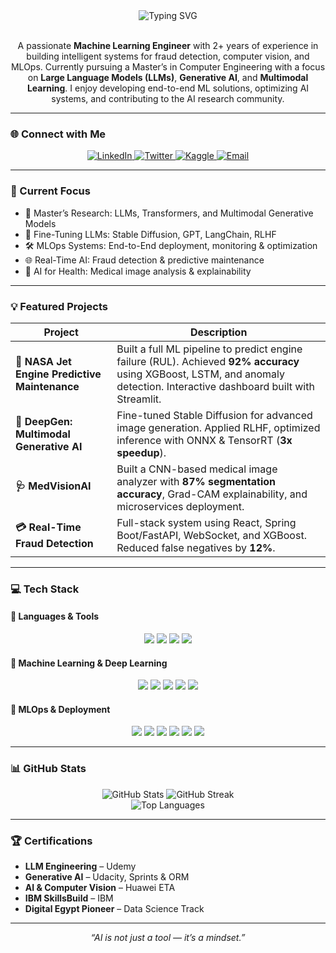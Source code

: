 <div align="center">
  <img src="https://readme-typing-svg.demolab.com?font=Inter&size=35&pause=1000&color=16A34A&center=true&vCenter=true&width=600&lines=Hi+there%2C+I'm+Gabr+%F0%9F%91%8B;LL.M.+Engineer+%7C+Generative+AI+%7C+MLOps+Expert" alt="Typing SVG" />
</div>

<br>

<p align="center">
A passionate <b>Machine Learning Engineer</b> with 2+ years of experience in building intelligent systems for fraud detection, computer vision, and MLOps. Currently pursuing a Master’s in Computer Engineering with a focus on <b>Large Language Models (LLMs)</b>, <b>Generative AI</b>, and <b>Multimodal Learning</b>. I enjoy developing end-to-end ML solutions, optimizing AI systems, and contributing to the AI research community.
</p>

---

### 🌐 Connect with Me

<p align="center">
  <a href="https://www.linkedin.com/in/muhammadadelgabr" target="_blank">
    <img src="https://img.shields.io/badge/LinkedIn-0077B5?style=for-the-badge&logo=linkedin&logoColor=white" alt="LinkedIn"/>
  </a>
  <a href="https://twitter.com/muhammadadelgab" target="_blank">
    <img src="https://img.shields.io/badge/Twitter-1DA1F2?style=for-the-badge&logo=twitter&logoColor=white" alt="Twitter"/>
  </a>
  <a href="https://www.kaggle.com/muhammadadelgabr" target="_blank">
    <img src="https://img.shields.io/badge/Kaggle-20BEFF?style=for-the-badge&logo=kaggle&logoColor=white" alt="Kaggle"/>
  </a>
  <a href="mailto:MuhammadAdelGabr@gmail.com">
    <img src="https://img.shields.io/badge/Email-D14836?style=for-the-badge&logo=gmail&logoColor=white" alt="Email"/>
  </a>
</p>

---

### 🚀 Current Focus

- 🧠 Master’s Research: LLMs, Transformers, and Multimodal Generative Models
- 🧩 Fine-Tuning LLMs: Stable Diffusion, GPT, LangChain, RLHF
- 🛠️ MLOps Systems: End-to-End deployment, monitoring & optimization
- 🌐 Real-Time AI: Fraud detection & predictive maintenance
- 🔬 AI for Health: Medical image analysis & explainability

---

### 💡 Featured Projects

| Project | Description |
|--------|-------------|
| **🚀 NASA Jet Engine Predictive Maintenance** | Built a full ML pipeline to predict engine failure (RUL). Achieved **92% accuracy** using XGBoost, LSTM, and anomaly detection. Interactive dashboard built with Streamlit. |
| **🎨 DeepGen: Multimodal Generative AI** | Fine-tuned Stable Diffusion for advanced image generation. Applied RLHF, optimized inference with ONNX & TensorRT (**3x speedup**). |
| **🩺 MedVisionAI** | Built a CNN-based medical image analyzer with **87% segmentation accuracy**, Grad-CAM explainability, and microservices deployment. |
| **💳 Real-Time Fraud Detection** | Full-stack system using React, Spring Boot/FastAPI, WebSocket, and XGBoost. Reduced false negatives by **12%**. |

---

### 💻 Tech Stack

#### 🧠 Languages & Tools
<p align="center">
  <img src="https://img.shields.io/badge/Python-3776AB?style=for-the-badge&logo=python&logoColor=white"/>
  <img src="https://img.shields.io/badge/Java-ED8B00?style=for-the-badge&logo=openjdk&logoColor=white"/>
  <img src="https://img.shields.io/badge/JavaScript-F7DF1E?style=for-the-badge&logo=javascript&logoColor=black"/>
  <img src="https://img.shields.io/badge/Git-E44C30?style=for-the-badge&logo=git&logoColor=white"/>
</p>

#### 🧪 Machine Learning & Deep Learning
<p align="center">
  <img src="https://img.shields.io/badge/PyTorch-EE4C2C?style=for-the-badge&logo=pytorch&logoColor=white"/>
  <img src="https://img.shields.io/badge/TensorFlow-FF6F00?style=for-the-badge&logo=tensorflow&logoColor=white"/>
  <img src="https://img.shields.io/badge/Scikit--Learn-F7931E?style=for-the-badge&logo=scikit-learn&logoColor=white"/>
  <img src="https://img.shields.io/badge/Hugging_Face-FFD21E?style=for-the-badge&logo=huggingface&logoColor=black"/>
  <img src="https://img.shields.io/badge/OpenCV-5C3EE8?style=for-the-badge&logo=opencv&logoColor=white"/>
</p>

#### 🔧 MLOps & Deployment
<p align="center">
  <img src="https://img.shields.io/badge/Docker-2496ED?style=for-the-badge&logo=docker&logoColor=white"/>
  <img src="https://img.shields.io/badge/Kubernetes-326CE5?style=for-the-badge&logo=kubernetes&logoColor=white"/>
  <img src="https://img.shields.io/badge/MLflow-0194E2?style=for-the-badge&logo=mlflow&logoColor=white"/>
  <img src="https://img.shields.io/badge/FastAPI-009688?style=for-the-badge&logo=fastapi&logoColor=white"/>
  <img src="https://img.shields.io/badge/AWS-232F3E?style=for-the-badge&logo=amazon-aws&logoColor=white"/>
  <img src="https://img.shields.io/badge/GCP-4285F4?style=for-the-badge&logo=google-cloud&logoColor=white"/>
</p>

---

### 📊 GitHub Stats

<p align="center">
  <img src="https://github-readme-stats.vercel.app/api?username=muhammadadelgabr&show_icons=true&theme=radical" alt="GitHub Stats" />
  <img src="https://github-readme-streak-stats.herokuapp.com/?user=muhammadadelgabr&theme=radical" alt="GitHub Streak" />
  <br>
  <img src="https://github-readme-stats.vercel.app/api/top-langs/?username=muhammadadelgabr&layout=compact&theme=radical" alt="Top Languages" />
</p>

---

### 🏆 Certifications

- **LLM Engineering** – Udemy  
- **Generative AI** – Udacity, Sprints & ORM  
- **AI & Computer Vision** – Huawei ETA  
- **IBM SkillsBuild** – IBM  
- **Digital Egypt Pioneer** – Data Science Track  

---

<p align="center"><i>“AI is not just a tool — it’s a mindset.”</i></p>
